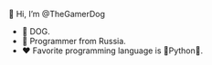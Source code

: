 👋 Hi, I’m @TheGamerDog

- 🐶 DOG.
- 🎉 Programmer from Russia.
- ♥ Favorite programming language is 🐍Python🐍.
